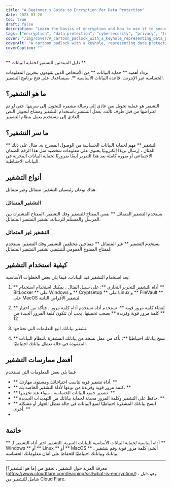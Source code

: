 ```yaml
---
title: "A Beginner's Guide to Encryption for Data Protection"
date: 2023-03-20
toc: true
draft: false
description: "Learn the basics of encryption and how to use it to secure your sensitive data with this beginner's guide to encryption."
tags: ["encryption", "data protection", "cybersecurity", "privacy", "technology", "online security", "symmetric encryption", "asymmetric encryption", "security", "internet privacy", "cryptography", "encrypted messaging", "digital security", "data privacy", "encrypted data", "encryption software", "data encryption", "computer security", "network security", "password protection"]
cover: "/img/cover/A_cartoon_padlock_with_a_keyhole_representing_data_protection.png"
coverAlt: "A cartoon padlock with a keyhole, representing data protection through encryption."
coverCaption: ""
---
```


** دليل المبتدئين للتشفير لحماية البيانات **  تزداد أهمية ** حماية البيانات ** من الأشخاص الذين يقومون بتخزين المعلومات الحساسة عبر الإنترنت. قاعدة البيانات الأساسية **. سيساعدك على فتح برنامج التشفير.  ## ما هو التشفير؟  التشفير هو عملية تحويل نص عادي إلى رسالة مشفرة للتحويل إلى سريتها. حتى لو تم اعتراضها من قبل طرف ثالث. يعمل التشفير باستخدام التشفير ومفتاح لتحويل النص العادي إلى مستخدم يعمل بنظام التشفير.  ## ما سر التشفير؟  ** التشفير ** مهم لحماية البيانات الحساسة من الوصول المصرح به. مثال على ذلك المثال ، إرسال بريدًا إلكترونيًا يحتوي على معلومات شخصية مثل هذا الرقم الضمان الاجتماعي أو صورة كاملة يعد هذا التقرير أيضًا ضروريًا لحماية البيانات المخزنة في البيانات الاحتياطية.  ## أنواع التشفير  هناك نوعان رئيسيان التشفير: متماثل وغير متماثل.  ### التشفير المتماثل  يستخدم التشفير المتماثل ** نفس المفتاح للتشفير وفك التشفير. المفتاح المشترك بين المرسل والمستلم للرسالة. تشفير التشفير المتماثل.  ### التشفير غير المتماثل  يستخدم التشفير ** غير المتماثل ** مفتاحين مختلفين للتشفير وفك التشفير. يستخدم المفتاح المفتوح العمومي للتشفير. تشفير التشفير المتماثل  ## كيفية استخدام التشفير  يعد استخدام التشفير قيد البيانات. فيما يلي بعض الخطوات الأساسية:  1. ** أداة التشفير للتحرير التجاري **: على سبيل المثال ، يمكنك استخدام استخدام ** BitLocker ** على Windows و ** Cryptsetup ** على Linux و ** FileVault ** على MacOS لتشفير الأقراص الثابتة.  2. ** إنشاء كلمة مرور قوية **: تستخدم أداة تستخدم أداة كلمة مرور ، فتأكد من اختيار ** كلمة مرور قوية وفريدة ** يصعب تخمينها. يجب أن تتكون كلمة المرور الجيدة من 12  3. تشفير بياناتك اتبع التعليمات التي تحتاجها.  4. ** نسخ بياناتك احتياطيًا **: تأكد من عمل نسخة من بياناتك المشفرة بانتظام البيانات المفقودة في حالة تعطل بياناتك احتياطيًا.  ## أفضل ممارسات التشفير  فيما يلي بعض المعلومات التي تستخدم  - ** أداة تشفير قوية تناسب احتياجاتك ومستوى مهارتك. ** - ** كلمة مرور قوية وفريدة من نوعها لأداة التشفير الخاصة بك. ** - ** تشفير جميع البيانات الحساسة ، سواء عند تخزينها. ** - ** حافظ على التشفير وكلمة المرور محدثة لحماية بياناتك من التهديدات الجديدة. ** - ** انسخ بياناتك المشفرة احتياطيًا لمنع البيانات في حالة تعطل الجهاز أو مشكلة أخرى. ** - ## خاتمة  ** أداة أساسية لحماية البيانات الأساسية للبيانات السرية. التشفير اختر أداة التشفير لـ ** Windows ** أو ** Linux ** أو ** MacOS ** ، أنشئ كلمة مرور قوية وقم بتشفير بياناتك وبياناتك احتياطيًا للحفاظ على أمان معلوماتك الحساسة.  ______  معرفة المزيد حول التشفير ، تحقق من [ما هو التشفير؟] (https://www.cloudflare.com/learning/ssl/what-is-encryption/) ، وهو دليل شامل للتشفير من Cloud Flare.